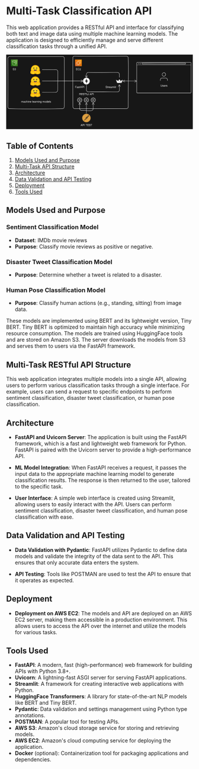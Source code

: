 # Multi-Task Classification API

This web application provides a RESTful API and interface for classifying both text and image data using multiple machine learning models. The application is designed to efficiently manage and serve different classification tasks through a unified API.

![Architecture](image/webapp.png)

## Table of Contents
1. [Models Used and Purpose](#models-used-and-purpose)
2. [Multi-Task API Structure](#multi-task-api-structure)
3. [Architecture](#architecture)
4. [Data Validation and API Testing](#data-validation-and-api-testing)
5. [Deployment](#deployment)
6. [Tools Used](#tools-used)

## Models Used and Purpose

### Sentiment Classification Model
- **Dataset**: IMDb movie reviews
- **Purpose**: Classify movie reviews as positive or negative.

### Disaster Tweet Classification Model
- **Purpose**: Determine whether a tweet is related to a disaster.

### Human Pose Classification Model
- **Purpose**: Classify human actions (e.g., standing, sitting) from image data.

These models are implemented using BERT and its lightweight version, Tiny BERT. Tiny BERT is optimized to maintain high accuracy while minimizing resource consumption. The models are trained using HuggingFace tools and are stored on Amazon S3. The server downloads the models from S3 and serves them to users via the FastAPI framework.

## Multi-Task RESTful API Structure

This web application integrates multiple models into a single API, allowing users to perform various classification tasks through a single interface. For example, users can send a request to specific endpoints to perform sentiment classification, disaster tweet classification, or human pose classification.

## Architecture

- **FastAPI and Uvicorn Server**: The application is built using the FastAPI framework, which is a fast and lightweight web framework for Python. FastAPI is paired with the Uvicorn server to provide a high-performance API.
  
- **ML Model Integration**: When FastAPI receives a request, it passes the input data to the appropriate machine learning model to generate classification results. The response is then returned to the user, tailored to the specific task.

- **User Interface**: A simple web interface is created using Streamlit, allowing users to easily interact with the API. Users can perform sentiment classification, disaster tweet classification, and human pose classification with ease.

## Data Validation and API Testing

- **Data Validation with Pydantic**: FastAPI utilizes Pydantic to define data models and validate the integrity of the data sent to the API. This ensures that only accurate data enters the system.
  
- **API Testing**: Tools like POSTMAN are used to test the API to ensure that it operates as expected.

## Deployment

- **Deployment on AWS EC2**: The models and API are deployed on an AWS EC2 server, making them accessible in a production environment. This allows users to access the API over the internet and utilize the models for various tasks.

## Tools Used

- **FastAPI**: A modern, fast (high-performance) web framework for building APIs with Python 3.8+.
- **Uvicorn**: A lightning-fast ASGI server for serving FastAPI applications.
- **Streamlit**: A framework for creating interactive web applications with Python.
- **HuggingFace Transformers**: A library for state-of-the-art NLP models like BERT and Tiny BERT.
- **Pydantic**: Data validation and settings management using Python type annotations.
- **POSTMAN**: A popular tool for testing APIs.
- **AWS S3**: Amazon's cloud storage service for storing and retrieving models.
- **AWS EC2**: Amazon's cloud computing service for deploying the application.
- **Docker** (optional): Containerization tool for packaging applications and dependencies.

